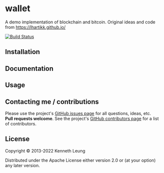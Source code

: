 # wallet

A demo implementation of blockchain and bitcoin.
Original ideas and code from https://lhartikk.github.io/


[![Build Status](https://travis-ci.org/llnek/wallet.svg?branch=master)](https://travis-ci.org/llnek/wallet)


## Installation


## Documentation


## Usage



## Contacting me / contributions

Please use the project's [GitHub issues page] for all questions, ideas, etc. **Pull requests welcome**. See the project's [GitHub contributors page] for a list of contributors.

## License

Copyright © 2013-2022 Kenneth Leung

Distributed under the Apache License either version 2.0 or (at
your option) any later version.

<!--- links (repos) -->
[CHANGELOG]: https://github.com/llnek/wallet/releases
[GitHub issues page]: https://github.com/llnek/wallet/issues
[GitHub contributors page]: https://github.com/llnek/wallet/graphs/contributors



